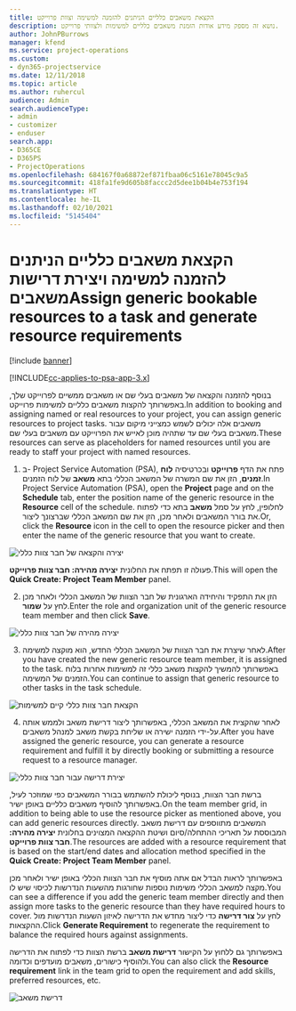 ```yaml
---
title: הקצאת משאבים כלליים הניתנים להזמנה למשימה וצוות פרוייקט
description: נושא זה מספק מידע אודות הזמנת משאבים כלליים למשימות ולצוותי פרוייקט.
author: JohnPBurrows
manager: kfend
ms.service: project-operations
ms.custom:
- dyn365-projectservice
ms.date: 12/11/2018
ms.topic: article
ms.author: ruhercul
audience: Admin
search.audienceType:
- admin
- customizer
- enduser
search.app:
- D365CE
- D365PS
- ProjectOperations
ms.openlocfilehash: 684167f0a68872ef871fbaa06c5161e78045c9a5
ms.sourcegitcommit: 418fa1fe9d605b8faccc2d5dee1b04b4e753f194
ms.translationtype: HT
ms.contentlocale: he-IL
ms.lasthandoff: 02/10/2021
ms.locfileid: "5145404"
---
```

# <a name="assign-generic-bookable-resources-to-a-task-and-generate-resource-requirements"></a><span data-ttu-id="f0176-103">הקצאת משאבים כלליים הניתנים להזמנה למשימה ויצירת דרישות משאבים</span><span class="sxs-lookup"><span data-stu-id="f0176-103">Assign generic bookable resources to a task and generate resource requirements</span></span> 

[!include [banner](../includes/psa-now-project-operations.md)]

[!INCLUDE[cc-applies-to-psa-app-3.x](../includes/cc-applies-to-psa-app-3x.md)]

<span data-ttu-id="f0176-104">בנוסף להזמנה והקצאה של משאבים בעלי שם או משאבים ממשיים לפרוייקט שלך, באפשרותך להקצות משאבים כלליים למשימות פרוייקט.</span><span class="sxs-lookup"><span data-stu-id="f0176-104">In addition to booking and assigning named or real resources to your project, you can assign generic resources to project tasks.</span></span> <span data-ttu-id="f0176-105">משאבים אלה יכולים לשמש כמצייני מיקום עבור משאבים בעלי שם עד שתהיה מוכן לאייש את הפרוייקט עם משאבים בעלי שם.</span><span class="sxs-lookup"><span data-stu-id="f0176-105">These resources can serve as placeholders for named resources until you are ready to staff your project with named resources.</span></span> 

1. <span data-ttu-id="f0176-106">ב- Project Service Automation‏ (PSA), פתח את הדף **פרוייקט** ובכרטיסיה **לוח זמנים**, הזן את שם המשרה של המשאב הכללי בתא **משאב** של לוח הזמנים.</span><span class="sxs-lookup"><span data-stu-id="f0176-106">In Project Service Automation (PSA), open the **Project** page and on the **Schedule** tab, enter the position name of the generic resource in the **Resource** cell of the schedule.</span></span> <span data-ttu-id="f0176-107">לחלופין, לחץ על סמל **משאב** בתא כדי לפתוח את בורר המשאבים ולאחר מכן, הזן את שם המשאב הכללי שברצונך ליצור.</span><span class="sxs-lookup"><span data-stu-id="f0176-107">Or, click the **Resource** icon in the cell to open the resource picker and then enter the name of the generic resource that you want to create.</span></span>

![יצירה והקצאה של חבר צוות כללי](media/RM-how-to-9.png)

<span data-ttu-id="f0176-109">פעולה זו תפתח את החלונית **יצירה מהירה: חבר צוות פרוייקט**.</span><span class="sxs-lookup"><span data-stu-id="f0176-109">This will open the **Quick Create: Project Team Member** panel.</span></span> 

2. <span data-ttu-id="f0176-110">הזן את התפקיד והיחידה הארגונית של חבר הצוות של המשאב הכללי ולאחר מכן לחץ על **שמור**.</span><span class="sxs-lookup"><span data-stu-id="f0176-110">Enter the role and organization unit of the generic resource team member and then click **Save**.</span></span>

![יצירה מהירה של חבר צוות כללי](media/RM-how-to-10.png)

3. <span data-ttu-id="f0176-112">לאחר שיצרת את חבר הצוות של המשאב הכללי החדש, הוא מוקצה למשימה.</span><span class="sxs-lookup"><span data-stu-id="f0176-112">After you have created the new generic resource team member, it is assigned to the task.</span></span> <span data-ttu-id="f0176-113">באפשרותך להמשיך להקצות משאב כללי זה למשימות אחרות בלוח הזמנים של המשימה.</span><span class="sxs-lookup"><span data-stu-id="f0176-113">You can continue to assign that generic resource to other tasks in the task schedule.</span></span>

![הקצאת חבר צוות כללי קיים למשימות](media/RM-how-to-11.png)

4. <span data-ttu-id="f0176-115">לאחר שהקצית את המשאב הכללי, באפשרותך ליצור דרישת משאב ולממש אותה על-ידי הזמנה ישירה או שליחת בקשת משאב למנהל משאבים.</span><span class="sxs-lookup"><span data-stu-id="f0176-115">After you have assigned the generic resource, you can generate a resource requirement and fulfill it by directly booking or submitting a resource request to a resource manager.</span></span>

![יצירת דרישה עבור חבר צוות כללי](media/RM-how-to-12.png)

<span data-ttu-id="f0176-117">ברשת חבר הצוות, בנוסף ליכולת להשתמש בבורר המשאבים כפי שמוזכר לעיל, באפשרותך להוסיף משאבים כלליים באופן ישיר.</span><span class="sxs-lookup"><span data-stu-id="f0176-117">On the team member grid, in addition to being able to use the resource picker as mentioned above, you can add generic resources directly.</span></span> <span data-ttu-id="f0176-118">המשאבים מתווספים עם דרישת משאב המבוססת על תאריכי ההתחלה/סיום ושיטת ההקצאה המצוינים בחלונית **יצירה מהירה: חבר צוות פרוייקט**.</span><span class="sxs-lookup"><span data-stu-id="f0176-118">The resources are added with a resource requirement that is based on the start/end dates and allocation method specified in the **Quick Create: Project Team Member** panel.</span></span>

<span data-ttu-id="f0176-119">באפשרותך לראות הבדל אם אתה מוסיף את חבר הצוות הכללי באופן ישיר ולאחר מכן מקצה למשאב הכללי משימות נוספות שחורגות מהשעות הנדרשות לכיסוי שיש לו.</span><span class="sxs-lookup"><span data-stu-id="f0176-119">You can see a difference if you add the generic team member directly and then assign more tasks to the generic resource than they have required hours to cover.</span></span> <span data-ttu-id="f0176-120">לחץ על **צור דרישה** כדי ליצור מחדש את הדרישה לאיזון השעות הנדרשות מול ההקצאות.</span><span class="sxs-lookup"><span data-stu-id="f0176-120">Click **Generate Requirement** to regenerate the requirement to balance the required hours against assignments.</span></span>

<span data-ttu-id="f0176-121">באפשרותך גם ללחוץ על הקישור **דרישת משאב** ברשת הצוות כדי לפתוח את הדרישה ולהוסיף כישורים, משאבים מועדפים וכדומה.</span><span class="sxs-lookup"><span data-stu-id="f0176-121">You can also click the **Resource requirement** link in the team grid to open the requirement and add skills, preferred resources, etc.</span></span>

![דרישת משאב](media/RM-how-to-13.png)

